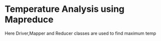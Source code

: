 # Temperature Analysis using Mapreduce
Here Driver,Mapper and Reducer classes are used to find maximum temp
